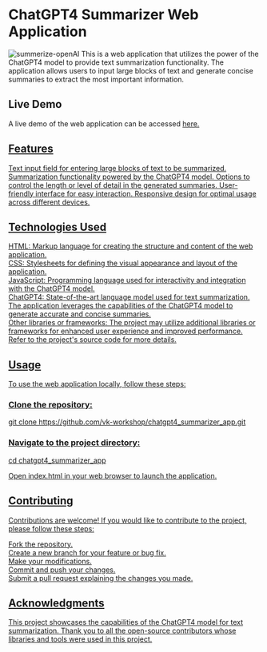 <h1>ChatGPT4 Summarizer Web Application</h1>
<img src="./src/img/summarize-openAI.png" alt="summerize-openAI"/>
This is a web application that utilizes the power of the ChatGPT4 model to provide text summarization functionality. The application allows users to input large blocks of text and generate concise summaries to extract the most important information.

<h2>Live Demo</h2>
A live demo of the web application can be accessed <span> <a href="https://vk-workshop.github.io/chatgpt4_summarizer_app/" target="_blank"> here. </span>

<h2>Features</h2>
Text input field for entering large blocks of text to be summarized.
Summarization functionality powered by the ChatGPT4 model.
Options to control the length or level of detail in the generated summaries.
User-friendly interface for easy interaction.
Responsive design for optimal usage across different devices.

<h2>Technologies Used</h2>
HTML: Markup language for creating the structure and content of the web application.<br>
CSS: Stylesheets for defining the visual appearance and layout of the application.<br>
JavaScript: Programming language used for interactivity and integration with the ChatGPT4 model.<br>
ChatGPT4: State-of-the-art language model used for text summarization. The application leverages the capabilities of the ChatGPT4 model to generate accurate and concise summaries.<br>
Other libraries or frameworks: The project may utilize additional libraries or frameworks for enhanced user experience and improved performance. Refer to the project's source code for more details.

<h2>Usage</h2>
To use the web application locally, follow these steps:

<h3>Clone the repository:</h3>
git clone https://github.com/vk-workshop/chatgpt4_summarizer_app.git

<h3>Navigate to the project directory:</h3>
cd chatgpt4_summarizer_app

Open index.html in your web browser to launch the application.

<h2>Contributing</h2>
Contributions are welcome! If you would like to contribute to the project, please follow these steps:<br>

Fork the repository.<br>
Create a new branch for your feature or bug fix.<br>
Make your modifications.<br>
Commit and push your changes.<br>
Submit a pull request explaining the changes you made.<br>

<h2>Acknowledgments</h2>
This project showcases the capabilities of the ChatGPT4 model for text summarization. Thank you to all the open-source contributors whose libraries and tools were used in this project.
